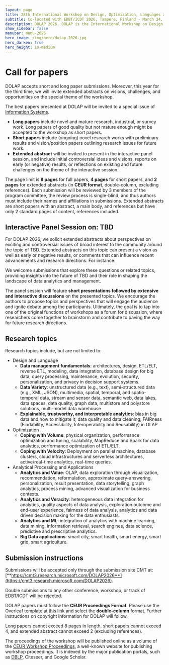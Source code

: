 ```yaml
---
layout: page
title: 28th International Workshop on Design, Optimization, Languages and Analytical Processing of Big Data
subtitle: Co-located with EDBT/ICDT 2026, Tampere, Finland - March 24, 2026
description: DOLAP 2026. DOLAP is the International Workshop on Design, Optimization, Languages and Analytical Processing of Big Data. The 28th edition of the workshop is co-located with the EDBT/ICDT 2026 conference and takes place in Tampere, Finland, on March 24, 2026. This page presents the call for papers to DOLAP 2026.
show_sidebar: false
menubar: menu-2026
hero_image: /img/hero/dolap-2026.jpg
hero_darken: true
hero_height: is-medium
---
```


# Call for papers

DOLAP accepts short and long paper submissions. Moreover, this year for the third time, we will invite extended abstracts on visions, challenges, and opportunities on the special theme of the workshop.

The best papers presented at DOLAP will be invited to a special issue of [Information Systems](https://www.journals.elsevier.com/information-systems). 

- **Long papers** include novel and mature research, industrial, or survey work. Long papers of good quality but not mature enough might be accepted to the workshop as short papers. 
- **Short papers** include (ongoing) novel research works with preliminary results and vision/position papers outlining research issues for future work.
- **Extended abstract** will be invited to present in the interactive panel session, and include initial controversial ideas and visions, reports on early (or negative) results, or reflections on existing and future challenges on the theme of the interactive session. 

The page limit is **8 pages** for full papers, **4 pages** for short papers, and **2 pages** for extended abstracts (in **CEUR format**, double-column, excluding references). Each submission will be reviewed by 3 members of the program committee, the review process is single-blind, and thus authors must include their names and affiliations in submissions. 
Extended abstracts are short papers with an abstract, a main body, and references but have only 2 standard pages of content, references included. 
 
## Interactive Panel Session on: TBD

For DOLAP 2026, we solicit extended abstracts about perspectives on exciting and controversial issues of broad interest to the community around the topic of TBD. 
Extended abstracts on this topic can present a vision as well as early or negative results, or comments that can influence recent advancements and research directions. For instance:

We welcome submissions that explore these questions or related topics, providing insights into the future of TBD and their role in shaping the landscape of data analytics and management.

The panel session will feature **short presentations followed by extensive and interactive discussions** on the presented topics. We encourage the authors to propose topics and perspectives that will engage the audience and ignite debate among the participants. Ultimately, the goal is to tap into one of the original functions of workshops as a forum for discussion, where researchers come together to brainstorm and contribute to paving the way for future research directions.


## Research topics

Research topics include, but are not limited to:

- Design and Language
  - **Data management fundamentals**: architectures, design, ETL/ELT, reverse ETL, modeling, data integration, database design for big data, query processing, maintenance, evolution, security, personalization, and privacy in decision support systems.
  - **Data Variety**: unstructured data (e.g., text), semi-structured data (e.g., XML, JSON), multimedia, spatial, temporal, and spatio-temporal data, stream and sensor data, semantic web, data lakes, data spaces, data quality, graph data, multistore and polystore solutions, multi-model data warehouse
  - **Explainable, trustworthy, and interpretable analytics**: bias in big data and how to mitigate it; data quality and data cleaning; FAIRness (Findability, Accessibility, Interoperability and Reusability) in OLAP
- Optimization
  - **Coping with Volume**: physical organization, performance optimization and tuning, scalability, MapReduce and Spark for data analytics, performance optimization of ETL/ELT.
  - **Coping with Velocity**: Deployment on parallel machine, database clusters, cloud infrastructures and serverless architectures, active/real-time analytics, real-time queries.
- Analytical Processing and Applications
  - **Analytics and Value**: OLAP, data exploration through visualization, recommendation, reformulation, approximate query-answering, personalization, result presentation, data storytelling, graph analytics, process mining, advanced visualization for business contexts. 
  - **Analytics and Veracity**: heterogeneous data integration for analytics, quality aspects of data analysis, exploration outcome and end-user experience, fairness of data analysis, analytics and data driven decision making for the data enthusiasts.
  - **Analytics and ML**: integration of analytics with machine learning, data mining, information retrieval, search engines, data science, predictive and prescriptive analytics.
  - **Big Data applications**: smart city, smart health, smart energy, smart grid, smart agriculture.



## Submission instructions

Submissions will be accepted only through the submission site CMT at: [**https://cmt3.research.microsoft.com/DOLAP2026**](https://cmt3.research.microsoft.com/DOLAP2026).

Double submissions to any other conference, workshop, or track of EDBT/ICDT will be rejected.

DOLAP papers must follow the **CEUR Proceedings Format**. Please use the Overleaf template at [this link](https://www.overleaf.com/latex/templates/template-for-submissions-to-ceur-workshop-proceedings-ceur-ws-dot-org/wqyfdgftmcfw) and select the **double-column** format. Further instructions on copyright information for DOLAP will follow.

Long papers cannot exceed 8 pages in length, short papers cannot exceed 4, and extended abstract cannot exceed 2 (excluding references).

The proceedings of the workshop will be published online as a volume of the [CEUR Workshop Proceedings](http://www.ceur-ws.org/), a well-known website for publishing workshop proceedings. It is indexed by the major publication portals, such as [DBLP](https://dblp.uni-trier.de/db/conf/dolap/index.html), Citeseer, and Google Scholar.
